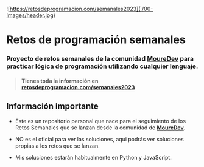 
![https://retosdeprogramacion.com/semanales2023](./00-Images/header.jpg)

# Retos de programación semanales

### Proyecto de retos semanales de la comunidad **[MoureDev](https://moure.dev)** para practicar lógica de programación utilizando cualquier lenguaje.
> #### Tienes toda la información en **[retosdeprogramacion.com/semanales2023](https://retosdeprogramacion.com/semanales2023)**

## Información importante

* Este es un repositorio personal que nace para el seguimiento de los Retos Semanales que se lanzan desde la comunidad de  **[MoureDev](https://moure.dev)**.

* NO es el oficial para ver las soluciones, aqui podrás ver soluciones propias a los retos que se lanzan.

* Mis soluciones estarán habitualmente en Python y JavaScript.
